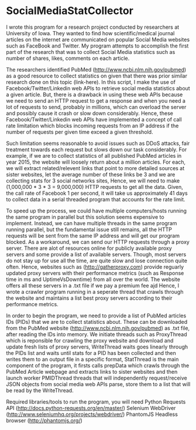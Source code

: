 # SocialMediaStatCollector

I wrote this program for a research project conducted by researchers at University of Iowa. They wanted to find how scientific/medical journal articles on the internet are communicated on popular Social Media websites such as FaceBook and Twitter. My program attempts to accomplish the first part of the research that was to collect Social Media statistics such as number of shares, likes, comments on each article.

The researchers identified PubMed (http://www.ncbi.nlm.nih.gov/pubmed) as a good resource to collect statistics on given that there was prior similar research done on this topic (link-here). In this script, I make the use of Facebook/Twitter/Linkedin web APIs to retrieve social media statistics about a given article. But, there is a drawback in using these web APIs because we need to send an HTTP request to get a response and when you need a lot of requests to send, probably in millions, which can overload the server and possibly cause it crash or slow down considerably. Hence, these Facebook/Twitter/Linkedin web APIs have implemented a concept of call rate limitation which blocks incoming requests from an IP address if the number of requests per given time exceed a given threshold. 

Such limitation seems reasonable to avoid issues such as DDoS attacks, fair treatment towards each request but slows down our task considerably. For example, if we are to collect statistics of all published PubMed articles in year 2015, the website will loosely return about a million articles. For each, we will extract related/relevent links that point to more detailed sources at sister websites, let the average number of these links be 3 and we are collecting stats for 3 social networks sites, Hence, we will need to make (1,000,000 * 3 * 3 = 9,000,000) HTTP requests to get all the data. Given, the call rate of Facebook 1 per second, it will take us approximately 41 days to collect data in a serial threaded program that accounts for the rate limit.

To speed up the process, we could have multiple computers/hosts running the same program in parallel but this solution seems expensive to implement. Instead, we can have multiple threads in the same program running parallel, but the fundamental issue still remains, all the HTTP requests will be sent from the same IP address and will get our program blocked. As a workaround, we can send our HTTP requests through a proxy server. There are alot of resources online for publicly available proxy servers and some provide a list of available servers. Though, most servers do not stay up for use all the time, are quite slow and lose connection quite often. Hence, websites such as (http://gatherproxy.com) provide reguarly updated proxy servers with their performance metrics (such as Response time in ms and UptimeVsDowntime) from all over the world. The website offers all these servers in a .txt file if we pay a premium fee ajd Hence, I wrote a crawler program running in a seperate thread that crawls through the website and maintains a list best proxy servers according to their performance metrics.

In order to begin the program, we need to provide a list of PubMed articles IDs (PIDs) that we are to collect statistics about. These can be downloaded from the PubMed website (http://www.ncbi.nlm.nih.gov/pubmed) as .txt file, after reading the IDs into memory. We initiate threads such as ProxyThread which is reponsible for crawling the proxy website and download and update fresh lists of proxy servers, WriteThread waits goes linearly through the PIDs list and waits until stats for a PID has been collected and then writes them to an output file in a specific format, StatThread is the main component of the program, it firsts calls prepData which crawls through the PubMed Article webpage and extracts links to sister websites and then launch worker PMIDThread threads that will independently request/receive JSON objects from social media web APIs parse, store them to a list that will be read by the WriteThread.

Required libraries/tools to run the program, you will need
Python Requests API (http://docs.python-requests.org/en/master/)
Selenium WebDriver (http://www.seleniumhq.org/projects/webdriver/)
PhantomJS Headless browser (http://phantomjs.org/)

